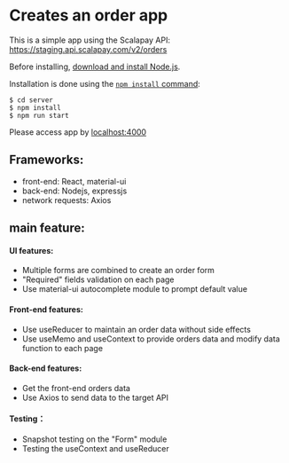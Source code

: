 # Creates an order app

This is a simple app using the Scalapay API: https://staging.api.scalapay.com/v2/orders

Before installing, [download and install Node.js](https://nodejs.org/en/download/).

Installation is done using the [`npm install` command](https://docs.npmjs.com/getting-started/installing-npm-packages-locally):

```
$ cd server
$ npm install
$ npm run start
```

Please access app by [localhost:4000](http://localhost:4000)

## Frameworks:
* front-end: React, material-ui    
* back-end: Nodejs, expressjs    
* network requests: Axios    

## main feature:
#### UI features:
* Multiple forms are combined to create an order form    
* "Required" fields validation on each page    
* Use material-ui autocomplete module to prompt default value    

#### Front-end features:
* Use useReducer to maintain an order data without side effects    
* Use useMemo and useContext to provide orders data and modify data function to each page    

#### Back-end features:
* Get the front-end orders data    
* Use Axios to send data to the target API    

#### Testing：
* Snapshot testing on the "Form" module    
* Testing the useContext and useReducer    
